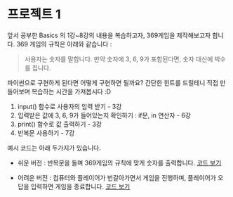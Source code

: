 # 프로젝트 1 
앞서 공부한 Basics 의 1강~8강의 내용을 복습하고자, 369게임을 제작해보고자 합니다.
369 게임의 규칙은 아래와 같습니다 :
> 사용자는 숫자를 말합니다.
> 만약 숫자에 3, 6, 9가 포함된다면, 숫자 대신에 박수를 칩니다.

파이썬으로 구현하게 된다면 어떻게 구현하면 될까요?
간단한 힌트를 드릴테니 직접 만들어보며 복습하는 시간을 가져봅시다 :D
1. input() 함수로 사용자의 입력 받기 - 3강
2. 입력받은 값에 3, 6, 9가 들어있는지 확인하기 : if문, in 연산자 - 6강
3. print() 함수로 값 출력하기 - 3강
4. 반복문 사용하기 - 7강

예시 코드는 아래 두가지가 있습니다.

* 쉬운 버전 : 반복문을 돌며 369게임의 규칙에 맞게 숫자를 출력합니다.
[코드 보기](./project01_369_easy.py)

* 어려운 버전 : 컴퓨터와 플레이어가 번갈아가면서 게임을 진행하며, 플레이어가 오답을 입력하면 게임을 종료합니다.
[코드 보기](./project01_369_hard.py)
